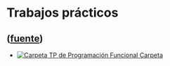 # Trabajos prácticos
([fuente](https://campus.exactas.uba.ar/course/view.php?id=995&section=9))
---
  - [![Carpeta](https://campus.exactas.uba.ar/theme/image.php/magazine/folder/1462913092/icon) TP de Programación Funcional Carpeta](https://campus.exactas.uba.ar/mod/folder/view.php?id=60418)

